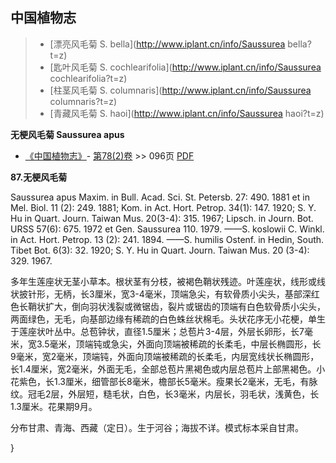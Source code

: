 

## 中国植物志

> * [漂亮风毛菊  S.  bella](http://www.iplant.cn/info/Saussurea bella?t=z)
> * [匙叶风毛菊  S.  cochlearifolia](http://www.iplant.cn/info/Saussurea cochlearifolia?t=z)
> * [柱茎风毛菊  S.  columnaris](http://www.iplant.cn/info/Saussurea columnaris?t=z)
> * [青藏风毛菊  S.  haoi](http://www.iplant.cn/info/Saussurea haoi?t=z)

**无梗风毛菊 Saussurea apus**

* [《中国植物志》](http://www.iplant.cn/frps)- [第78(2)卷](http://www.iplant.cn/frps/vol/78(2)) >> 096页 [PDF](http://www.iplant.cn/frps/pdf/78(2)/096.PDF)

**87.无梗风毛菊**

Saussurea apus Maxim. in Bull. Acad. Sci. St. Petersb. 27: 490. 1881 et in Mel. Biol. 11 (2): 249. 1881; Kom. in Act. Hort. Petrop. 34(1): 147. 1920; S. Y. Hu in Quart. Journ. Taiwan Mus. 20(3-4): 315. 1967; Lipsch. in Journ. Bot. URSS 57(6): 675. 1972 et Gen. Saussurea 110. 1979. ——S. koslowii C. Winkl. in Act. Hort. Petrop. 13 (2): 241. 1894. ——S. humilis Ostenf. in Hedin, South. Tibet Bot. 6(3): 32. 1920; S. Y. Hu in Quart. Journ. Taiwan Mus. 20 (3-4): 329. 1967.

多年生莲座状无茎小草本。根状茎有分枝，被褐色鞘状残迹。叶莲座状，线形或线状披针形，无柄，长3厘米，宽3-4毫米，顶端急尖，有软骨质小尖头，基部深红色长鞘状扩大，倒向羽状浅裂或微锯齿，裂片或锯齿的顶端有白色软骨质小尖头，两面绿色，无毛，向基部边缘有稀疏的白色蛛丝状棉毛。头状花序无小花梗，单生于莲座状叶丛中。总苞钟状，直径1.5厘米；总苞片3-4层，外层长卵形，长7毫米，宽3.5毫米，顶端钝或急尖，外面向顶端被稀疏的长柔毛，中层长椭圆形，长9毫米，宽2毫米，顶端钝，外面向顶端被稀疏的长柔毛，内层宽线状长椭圆形，长1.4厘米，宽2毫米，外面无毛，全部总苞片黑褐色或内层总苞片上部黑褐色。小花紫色，长1.3厘米，细管部长8毫米，檐部长5毫米。瘦果长2毫米，无毛，有脉纹。冠毛2层，外层短，糙毛状，白色，长3毫米，内层长，羽毛状，浅黄色，长1.3厘米。花果期9月。

分布甘肃、青海、西藏（定日）。生于河谷；海拔不详。模式标本采自甘肃。

}